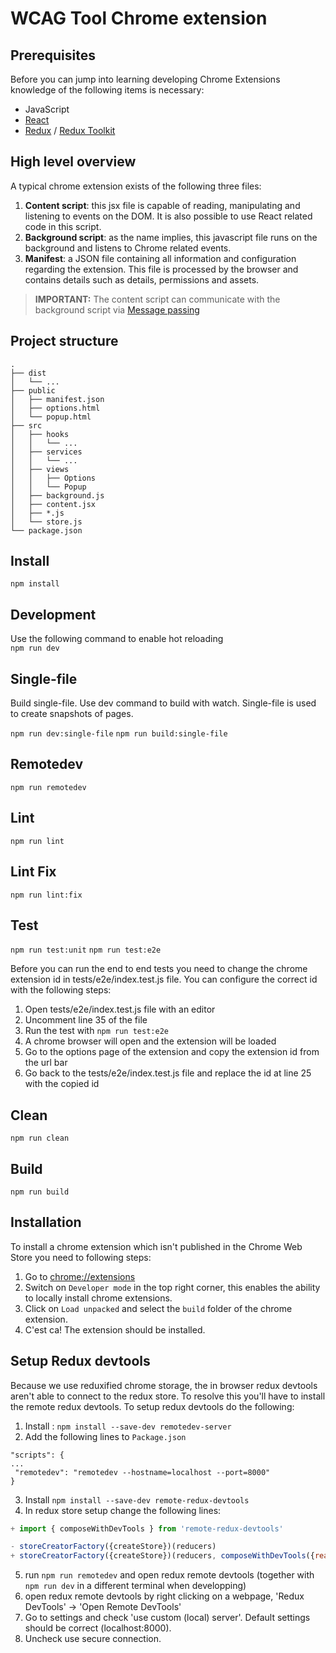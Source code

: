 # WCAG Tool Chrome extension

## Prerequisites

Before you can jump into learning developing Chrome Extensions knowledge of the following items is necessary:

- JavaScript
- [React](https://reactjs.org/)
- [Redux](https://redux.js.org/) / [Redux Toolkit](https://redux-toolkit.js.org/)

## High level overview

A typical chrome extension exists of the following three files:

1. **Content script**: this jsx file is capable of reading, manipulating and listening to events on the DOM. It is also possible to use React related code in this script.
1. **Background script**: as the name implies, this javascript file runs on the background and listens to Chrome related events.
1. **Manifest**: a JSON file containing all information and configuration regarding the extension. This file is processed by the browser and contains details such as details, permissions and assets.

> **IMPORTANT:** The content script can communicate with the background script via [Message passing](#message-passing)

## Project structure

```
.
├── dist
│   └── ...
├── public
│   ├── manifest.json
│   ├── options.html
│   └── popup.html
├── src
│   ├── hooks
│   │   └── ...
│   ├── services
│   │   └── ...
│   ├── views
│   │   ├── Options
│   │   └── Popup
│   ├── background.js
│   ├── content.jsx
│   ├── *.js
│   └── store.js
└── package.json
```

## Install

`npm install`

## Development

Use the following command to enable hot reloading  
`npm run dev`

## Single-file
Build single-file. Use dev command to build with watch.
Single-file is used to create snapshots of pages.

`npm run dev:single-file`
`npm run build:single-file`

## Remotedev

`npm run remotedev`

## Lint

`npm run lint`

## Lint Fix

`npm run lint:fix`

## Test

`npm run test:unit`
`npm run test:e2e`

Before you can run the end to end tests you need to change the chrome extension id in tests/e2e/index.test.js file.
You can configure the correct id with the following steps:
1. Open tests/e2e/index.test.js file with an editor
2. Uncomment line 35 of the file
3. Run the test with `npm run test:e2e`
4. A chrome browser will open and the extension will be loaded
5. Go to the options page of the extension and copy the extension id from the url bar
6. Go back to the tests/e2e/index.test.js file and replace the id at line 25 with the copied id

## Clean

`npm run clean`

## Build

`npm run build`

## Installation

To install a chrome extension which isn't published in the Chrome Web Store you need to following steps:

1. Go to [chrome://extensions](chrome://extensions)
2. Switch on `Developer mode` in the top right corner, this enables the ability to locally install chrome extensions.
3. Click on `Load unpacked` and select the `build` folder of the chrome extension.
4. C'est ca! The extension should be installed.

## Setup Redux devtools
Because we use reduxified chrome storage, the in browser redux devtools aren't able to connect to the redux store. To resolve this you'll have to install the remote redux devtools.
To setup redux devtools do the following:
1. Install : `npm install --save-dev remotedev-server`
2. Add the following lines to `Package.json`
 ```
 "scripts": {
 ...
  "remotedev": "remotedev --hostname=localhost --port=8000"
}
```
3. Install `npm install --save-dev remote-redux-devtools`
4. In redux store setup change the following lines:
```javascript
+ import { composeWithDevTools } from 'remote-redux-devtools'

- storeCreatorFactory({createStore})(reducers)
+ storeCreatorFactory({createStore})(reducers, composeWithDevTools({realtime: true, port: 8000})())
```
5. run `npm run remotedev` and open redux remote devtools (together with `npm run dev` in a different terminal when developping)
6. open redux remote devtools by right clicking on a webpage, 'Redux DevTools' -> 'Open Remote DevTools'
7. Go to settings and check 'use custom (local) server'. Default settings should be correct (localhost:8000).
8. Uncheck use secure connection.
